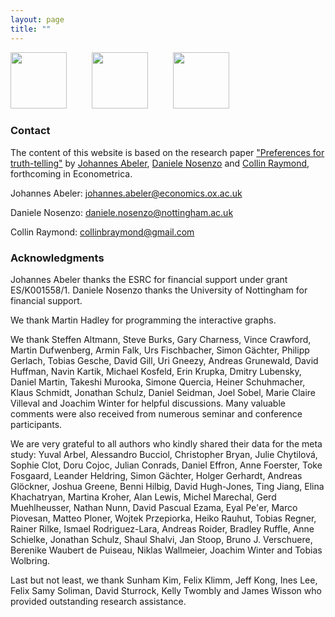 ```yaml
---
layout: page
title: ""
---
```


<img src="https://truthtellingstudy.github.io/img/oxford_logo.png"  height="90" />   &emsp; &emsp;   <img src="https://truthtellingstudy.github.io/img/nottingham_logo.png"   height="90" />  &emsp; &emsp;  <img src="https://truthtellingstudy.github.io/img/purdue_logo.png"   height="90" />


### Contact

The content of this website is based on the research paper ["Preferences for truth-telling"](https://www.cesifo.org/DocDL/cesifo1_wp6087_0.pdf) by [Johannes Abeler](https://sites.google.com/site/johannesabeler/), [Daniele Nosenzo](https://sites.google.com/site/danielenosenzoeconomics/) and [Collin Raymond](https://sites.google.com/site/collinbraymond/home), forthcoming in Econometrica. 


Johannes Abeler: johannes.abeler@economics.ox.ac.uk

Daniele Nosenzo: daniele.nosenzo@nottingham.ac.uk

Collin Raymond: collinbraymond@gmail.com


### Acknowledgments

Johannes Abeler thanks the ESRC for financial support under grant ES/K001558/1. Daniele Nosenzo thanks the University of Nottingham for financial support.

We thank Martin Hadley for programming the interactive graphs.

We thank Steffen Altmann, Steve Burks, Gary Charness, Vince Crawford, Martin Dufwenberg, Armin Falk, Urs Fischbacher, Simon Gächter, Philipp Gerlach, Tobias Gesche, David Gill, Uri Gneezy, Andreas Grunewald, David Huffman, Navin Kartik, Michael Kosfeld, Erin Krupka, Dmitry Lubensky, Daniel Martin, Takeshi Murooka, Simone Quercia, Heiner Schuhmacher, Klaus Schmidt, Jonathan Schulz, Daniel Seidman, Joel Sobel, Marie Claire Villeval and Joachim Winter for helpful discussions. Many valuable comments were also received from numerous seminar and conference participants.

We are very grateful to all authors who kindly shared their data for the meta study: Yuval Arbel, Alessandro Bucciol, Christopher Bryan, Julie Chytilová, Sophie Clot, Doru Cojoc, Julian Conrads, Daniel Effron, Anne Foerster, Toke Fosgaard, Leander Heldring, Simon Gächter, Holger Gerhardt, Andreas Glöckner, Joshua Greene, Benni Hilbig, David Hugh-Jones, Ting Jiang, Elina Khachatryan, Martina Kroher, Alan Lewis, Michel Marechal, Gerd Muehlheusser, Nathan Nunn, David Pascual Ezama, Eyal Pe'er, Marco Piovesan, Matteo Ploner, Wojtek Przepiorka, Heiko Rauhut, Tobias Regner, Rainer Rilke, Ismael Rodriguez-Lara, Andreas Roider, Bradley Ruffle, Anne Schielke, Jonathan Schulz, Shaul Shalvi, Jan Stoop, Bruno J. Verschuere, Berenike Waubert de Puiseau, Niklas Wallmeier, Joachim Winter and Tobias Wolbring.

Last but not least, we thank Sunham Kim, Felix Klimm, Jeff Kong, Ines Lee, Felix Samy Soliman, David Sturrock, Kelly Twombly and James Wisson who provided outstanding research assistance.

